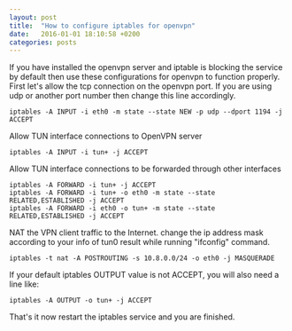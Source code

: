 ```yaml
---
layout: post
title:  "How to configure iptables for openvpn"
date:   2016-01-01 18:10:58 +0200
categories: posts
---
```

 
If you have installed the openvpn server and iptable is blocking the service by default then use these configurations for openvpn to function properly. First let's allow the tcp connection on the openvpn port. If you are using udp or another port number then change this line accordingly.

`iptables -A INPUT -i eth0 -m state --state NEW -p udp --dport 1194 -j ACCEPT`

Allow TUN interface connections to OpenVPN server

`iptables -A INPUT -i tun+ -j ACCEPT`

Allow TUN interface connections to be forwarded through other interfaces

```
iptables -A FORWARD -i tun+ -j ACCEPT
iptables -A FORWARD -i tun+ -o eth0 -m state --state RELATED,ESTABLISHED -j ACCEPT
iptables -A FORWARD -i eth0 -o tun+ -m state --state RELATED,ESTABLISHED -j ACCEPT
```

NAT the VPN client traffic to the Internet. change the ip address mask according to your info of tun0 result while running "ifconfig" command.

`iptables -t nat -A POSTROUTING -s 10.8.0.0/24 -o eth0 -j MASQUERADE`

If your default iptables OUTPUT value is not ACCEPT, you will also need a line like:

`iptables -A OUTPUT -o tun+ -j ACCEPT`

That's it now restart the iptables service and you are finished.